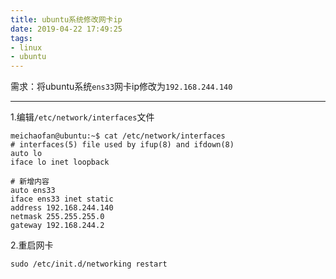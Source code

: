```yaml
---
title: ubuntu系统修改网卡ip
date: 2019-04-22 17:49:25
tags:
- linux
- ubuntu
---
```


需求：将ubuntu系统`ens33`网卡ip修改为`192.168.244.140`

---

1.编辑`/etc/network/interfaces`文件

```
meichaofan@ubuntu:~$ cat /etc/network/interfaces
# interfaces(5) file used by ifup(8) and ifdown(8)
auto lo
iface lo inet loopback

# 新增内容
auto ens33
iface ens33 inet static
address 192.168.244.140
netmask 255.255.255.0
gateway 192.168.244.2 
```

2.重启网卡

```
sudo /etc/init.d/networking restart
```
